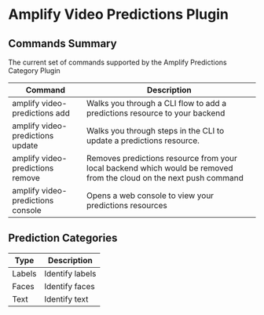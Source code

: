 # Amplify Video Predictions Plugin

## Commands Summary

The current set of commands supported by the Amplify Predictions Category Plugin

| Command              | Description |
| --- | --- |
| amplify video-predictions add | Walks you through a CLI flow to add a predictions resource to your backend   |
| amplify video-predictions update | Walks you through steps in the CLI to update a predictions resource.  |
| amplify video-predictions remove | Removes predictions resource from your local backend which would be removed from the cloud on the next push command |
| amplify video-predictions console | Opens a web console to view your predictions resources |

## Prediction Categories
| Type              | Description |
| --- | --- |
| Labels | Identify labels  |
| Faces | Identify faces  |
| Text | Identify text |
